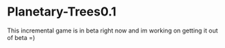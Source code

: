 # Planetary-Trees0.1
This incremental game is in beta right now and im working on getting it out of beta =)
